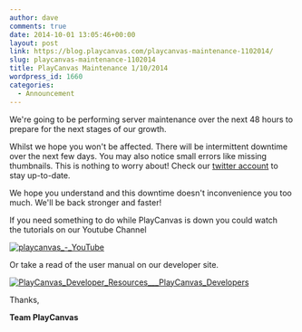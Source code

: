 ```yaml
---
author: dave
comments: true
date: 2014-10-01 13:05:46+00:00
layout: post
link: https://blog.playcanvas.com/playcanvas-maintenance-1102014/
slug: playcanvas-maintenance-1102014
title: PlayCanvas Maintenance 1/10/2014
wordpress_id: 1660
categories:
  - Announcement
---
```


We're going to be performing server maintenance over the next 48 hours to prepare for the next stages of our growth.

Whilst we hope you won't be affected. There will be intermittent downtime over the next few days. You may also notice small errors like missing thumbnails. This is nothing to worry about! Check our [twitter account](https://twitter.com/playcanvas) to stay up-to-date.

We hope you understand and this downtime doesn't inconvenience you too much. We'll be back stronger and faster!

If you need something to do while PlayCanvas is down you could watch the tutorials on our Youtube Channel

[![playcanvas_-_YouTube](https://blog.playcanvas.com/wp-content/uploads/2014/10/playcanvas_-_YouTube.jpg)](https://www.youtube.com/playlist?list=PL0KdXFF26E4Azwcu1WabxGwJaPgKuc927)

Or take a read of the user manual on our developer site.

[![PlayCanvas_Developer_Resources___PlayCanvas_Developers](https://blog.playcanvas.com/wp-content/uploads/2014/10/PlayCanvas_Developer_Resources___PlayCanvas_Developers.jpg)](http://developer.playcanvas.com)

Thanks,

**Team PlayCanvas**
